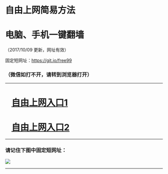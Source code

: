 ﻿# 自由上网简易方法

# 电脑、手机一键翻墙

（2017/10/09 更新，网址有效）

固定短网址：https://git.io/free99

### （微信如打不开，请转到浏览器打开）


***





# &nbsp;&nbsp; <a href="http://ft1220825190.fwq-tz-1001.info/fwqtz01.html?t=100900120683 " target="_blank">自由上网入口1</a>
# &nbsp;&nbsp; <a href="http://ft2526813767.fwq-tz-1002.info/fwqtz02.html?t=100900120464 " target="_blank">自由上网入口2</a>
***

### 请记住下图中固定短网址：

<img src="https://s3-us-west-2.amazonaws.com/fwq-1001/yjfq-20170905okok.png" /> 


***

